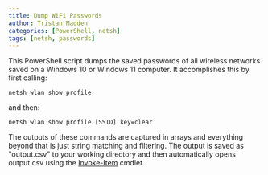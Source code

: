 ```yaml
---
title: Dump WiFi Passwords
author: Tristan Madden
categories: [PowerShell, netsh]
tags: [netsh, passwords]
---
```


This PowerShell script dumps the saved passwords of all wireless networks saved on a Windows 10 or Windows 11 computer. It accomplishes this by first calling:

```console
netsh wlan show profile
```
and then:
```console
netsh wlan show profile [SSID] key=clear
```
The outputs of these commands are captured in arrays and everything beyond that is just string matching and filtering. The output is saved as "output.csv" to your working directory and then automatically opens output.csv using the <a href="https://docs.microsoft.com/en-us/powershell/module/microsoft.powershell.management/invoke-item?view=powershell-7.2">Invoke-Item</a> cmdlet. 

<script src="https://gist.github.com/Trimad/1829b942568540b704b9ec21cfe99279.js"></script>